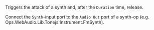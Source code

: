 Triggers the attack of a synth and, after the `Duration` time, release.

Connect the `Synth`-input port to the `Audio Out` port of a synth-op (e.g. Ops.WebAudio.Lib.Tonejs.Instrument.FmSynth).
